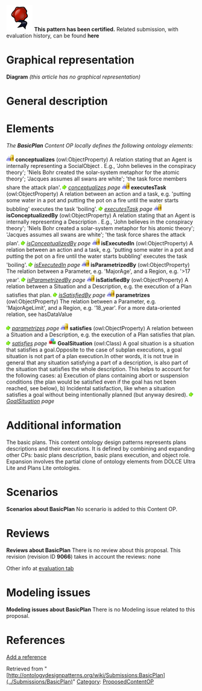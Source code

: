 [![](../images/thumb/b/b5/Certified.png/70px-Certified.png)](../Image/Certified.png "Certified.png") __This pattern has been certified.__
Related submission, with evaluation history, can be found __here__





#  Graphical representation


__Diagram__
_(this article has no graphical representation)_



#  General description


  




#  Elements


_The __BasicPlan__ Content OP locally defines the following ontology elements:_



[![ObjectProperty](../images/thumb/c/c3/ObjectProperty.gif/20px-ObjectProperty.gif)](../Image/ObjectProperty.gif "ObjectProperty") __conceptualizes__ (owl:ObjectProperty) A relation stating that an Agent is internally representing a SocialObject . E.g., 'John believes in the conspiracy theory'; 'Niels Bohr created the solar-system metaphor for the atomic theory'; 'Jacques assumes all swans are white'; 'the task force members share the attack plan'. 
 [![](../images/thumb/8/87/ArrowRight.gif/11px-ArrowRight.gif)](../Image/ArrowRight.gif "ArrowRight.gif") _[conceptualizes](../Submissions/BasicPlan/conceptualizes "Submissions:BasicPlan/conceptualizes") page_
[![ObjectProperty](../images/thumb/c/c3/ObjectProperty.gif/20px-ObjectProperty.gif)](../Image/ObjectProperty.gif "ObjectProperty") __executesTask__ (owl:ObjectProperty) A relation between an action and a task, e.g. 'putting some water in a pot and putting the pot on a fire until the water starts bubbling' executes the task 'boiling'. 
 [![](../images/thumb/8/87/ArrowRight.gif/11px-ArrowRight.gif)](../Image/ArrowRight.gif "ArrowRight.gif") _[executesTask](../Submissions/BasicPlan/executesTask "Submissions:BasicPlan/executesTask") page_
[![ObjectProperty](../images/thumb/c/c3/ObjectProperty.gif/20px-ObjectProperty.gif)](../Image/ObjectProperty.gif "ObjectProperty") __isConceptualizedBy__ (owl:ObjectProperty) A relation stating that an Agent is internally representing a Description . E.g., 'John believes in the conspiracy theory'; 'Niels Bohr created a solar-system metaphor for his atomic theory'; 'Jacques assumes all swans are white'; 'the task force shares the attack plan'. 
 [![](../images/thumb/8/87/ArrowRight.gif/11px-ArrowRight.gif)](../Image/ArrowRight.gif "ArrowRight.gif") _[isConceptualizedBy](../Submissions/BasicPlan/isConceptualizedBy "Submissions:BasicPlan/isConceptualizedBy") page_
[![ObjectProperty](../images/thumb/c/c3/ObjectProperty.gif/20px-ObjectProperty.gif)](../Image/ObjectProperty.gif "ObjectProperty") __isExecutedIn__ (owl:ObjectProperty) A relation between an action and a task, e.g. 'putting some water in a pot and putting the pot on a fire until the water starts bubbling' executes the task 'boiling'. 
 [![](../images/thumb/8/87/ArrowRight.gif/11px-ArrowRight.gif)](../Image/ArrowRight.gif "ArrowRight.gif") _[isExecutedIn](../Submissions/BasicPlan/isExecutedIn "Submissions:BasicPlan/isExecutedIn") page_
[![ObjectProperty](../images/thumb/c/c3/ObjectProperty.gif/20px-ObjectProperty.gif)](../Image/ObjectProperty.gif "ObjectProperty") __isParametrizedBy__ (owl:ObjectProperty) The relation between a Parameter, e.g. 'MajorAge', and a Region, e.g. '>17 year'. 
 [![](../images/thumb/8/87/ArrowRight.gif/11px-ArrowRight.gif)](../Image/ArrowRight.gif "ArrowRight.gif") _[isParametrizedBy](../Submissions/BasicPlan/isParametrizedBy "Submissions:BasicPlan/isParametrizedBy") page_
[![ObjectProperty](../images/thumb/c/c3/ObjectProperty.gif/20px-ObjectProperty.gif)](../Image/ObjectProperty.gif "ObjectProperty") __isSatisfiedBy__ (owl:ObjectProperty) A relation between a Situation and a Description, e.g. the execution of a Plan satisfies that plan. 
 [![](../images/thumb/8/87/ArrowRight.gif/11px-ArrowRight.gif)](../Image/ArrowRight.gif "ArrowRight.gif") _[isSatisfiedBy](../Submissions/BasicPlan/isSatisfiedBy "Submissions:BasicPlan/isSatisfiedBy") page_
[![ObjectProperty](../images/thumb/c/c3/ObjectProperty.gif/20px-ObjectProperty.gif)](../Image/ObjectProperty.gif "ObjectProperty") __parametrizes__ (owl:ObjectProperty) The relation between a Parameter, e.g. 'MajorAgeLimit', and a Region, e.g. '18\_year'.
For a more data-oriented relation, see hasDataValue 



 [![](../images/thumb/8/87/ArrowRight.gif/11px-ArrowRight.gif)](../Image/ArrowRight.gif "ArrowRight.gif") _[parametrizes](../Submissions/BasicPlan/parametrizes "Submissions:BasicPlan/parametrizes") page_
[![ObjectProperty](../images/thumb/c/c3/ObjectProperty.gif/20px-ObjectProperty.gif)](../Image/ObjectProperty.gif "ObjectProperty") __satisfies__ (owl:ObjectProperty) A relation between a Situation and a Description, e.g. the execution of a Plan satisfies that plan. 
 [![](../images/thumb/8/87/ArrowRight.gif/11px-ArrowRight.gif)](../Image/ArrowRight.gif "ArrowRight.gif") _[satisfies](../Submissions/BasicPlan/satisfies "Submissions:BasicPlan/satisfies") page_
[![Class](../images/thumb/2/27/Class.gif/20px-Class.gif)](../Image/Class.gif "Class") __GoalSituation__ (owl:Class) A goal situation is a situation that satisfies a goal.Opposite to the case of subplan executions, a goal situation is not part of a plan execution.In other words, it is not true in general that any situation satisfying a part of a description, is also part of the situation that satisfies the whole description. This helps to account for the following cases: a) Execution of plans containing abort or suspension conditions (the plan would be satisfied even if the goal has not been reached, see below), b) Incidental satisfaction, like when a situation satisfies a goal without being intentionally planned (but anyway desired). 
 [![](../images/thumb/8/87/ArrowRight.gif/11px-ArrowRight.gif)](../Image/ArrowRight.gif "ArrowRight.gif") _[GoalSituation](../Submissions/BasicPlan/GoalSituation "Submissions:BasicPlan/GoalSituation") page_
#  Additional information


The basic plans. This content ontology design patterns represents plans descriptions and their executions. It is defined by combining and expanding other CPs: basic plans description, basic plans execution, and object role. Expansion involves the partial clone of ontology elements from DOLCE Ultra Lite and Plans Lite ontologies.



#  Scenarios



__Scenarios about BasicPlan__
No scenario is added to this Content OP.




#  Reviews



__Reviews about BasicPlan__
There is no review about this proposal.
This revision (revision ID __9066__) takes in account the reviews: none


Other info at [evaluation tab](http://ontologydesignpatterns.org/wiki/index.php?title=Submissions:BasicPlan&action=evaluation "http://ontologydesignpatterns.org/wiki/index.php?title=Submissions:BasicPlan&action=evaluation")




  




#  Modeling issues



__Modeling issues about BasicPlan__
There is no Modeling issue related to this proposal.




  




#  References


[Add a reference](index.php@title=Odp%253AAdd_reference&subject=../Submissions/BasicPlan "http://ontologydesignpatterns.org/wiki/index.php?title=Odp:Add_reference&subject=Submissions%3ABasicPlan")


  






Retrieved from "[http://ontologydesignpatterns.org/wiki/Submissions:BasicPlan](../Submissions/BasicPlan)"
 [Category](http://ontologydesignpatterns.org/wiki/Special:Categories "Special:Categories"): [ProposedContentOP](../Category/ProposedContentOP "Category:ProposedContentOP")
